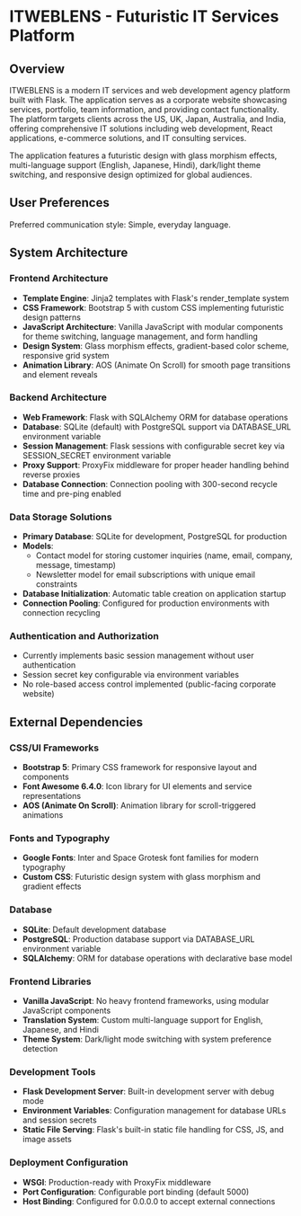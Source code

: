 # ITWEBLENS - Futuristic IT Services Platform

## Overview

ITWEBLENS is a modern IT services and web development agency platform built with Flask. The application serves as a corporate website showcasing services, portfolio, team information, and providing contact functionality. The platform targets clients across the US, UK, Japan, Australia, and India, offering comprehensive IT solutions including web development, React applications, e-commerce solutions, and IT consulting services.

The application features a futuristic design with glass morphism effects, multi-language support (English, Japanese, Hindi), dark/light theme switching, and responsive design optimized for global audiences.

## User Preferences

Preferred communication style: Simple, everyday language.

## System Architecture

### Frontend Architecture
- **Template Engine**: Jinja2 templates with Flask's render_template system
- **CSS Framework**: Bootstrap 5 with custom CSS implementing futuristic design patterns
- **JavaScript Architecture**: Vanilla JavaScript with modular components for theme switching, language management, and form handling
- **Design System**: Glass morphism effects, gradient-based color scheme, responsive grid system
- **Animation Library**: AOS (Animate On Scroll) for smooth page transitions and element reveals

### Backend Architecture
- **Web Framework**: Flask with SQLAlchemy ORM for database operations
- **Database**: SQLite (default) with PostgreSQL support via DATABASE_URL environment variable
- **Session Management**: Flask sessions with configurable secret key via SESSION_SECRET environment variable
- **Proxy Support**: ProxyFix middleware for proper header handling behind reverse proxies
- **Database Connection**: Connection pooling with 300-second recycle time and pre-ping enabled

### Data Storage Solutions
- **Primary Database**: SQLite for development, PostgreSQL for production
- **Models**: 
  - Contact model for storing customer inquiries (name, email, company, message, timestamp)
  - Newsletter model for email subscriptions with unique email constraints
- **Database Initialization**: Automatic table creation on application startup
- **Connection Pooling**: Configured for production environments with connection recycling

### Authentication and Authorization
- Currently implements basic session management without user authentication
- Session secret key configurable via environment variables
- No role-based access control implemented (public-facing corporate website)

## External Dependencies

### CSS/UI Frameworks
- **Bootstrap 5**: Primary CSS framework for responsive layout and components
- **Font Awesome 6.4.0**: Icon library for UI elements and service representations
- **AOS (Animate On Scroll)**: Animation library for scroll-triggered animations

### Fonts and Typography
- **Google Fonts**: Inter and Space Grotesk font families for modern typography
- **Custom CSS**: Futuristic design system with glass morphism and gradient effects

### Database
- **SQLite**: Default development database
- **PostgreSQL**: Production database support via DATABASE_URL environment variable
- **SQLAlchemy**: ORM for database operations with declarative base model

### Frontend Libraries
- **Vanilla JavaScript**: No heavy frontend frameworks, using modular JavaScript components
- **Translation System**: Custom multi-language support for English, Japanese, and Hindi
- **Theme System**: Dark/light mode switching with system preference detection

### Development Tools
- **Flask Development Server**: Built-in development server with debug mode
- **Environment Variables**: Configuration management for database URLs and session secrets
- **Static File Serving**: Flask's built-in static file handling for CSS, JS, and image assets

### Deployment Configuration
- **WSGI**: Production-ready with ProxyFix middleware
- **Port Configuration**: Configurable port binding (default 5000)
- **Host Binding**: Configured for 0.0.0.0 to accept external connections